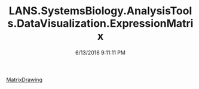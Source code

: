 ﻿---
title: LANS.SystemsBiology.AnalysisTools.DataVisualization.ExpressionMatrix
date: 6/13/2016 9:11:11 PM
---

[MatrixDrawing](T-LANS.SystemsBiology.AnalysisTools.DataVisualization.ExpressionMatrix.MatrixDrawing.html)
